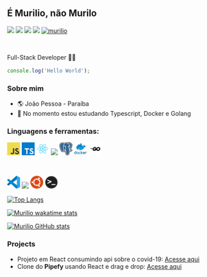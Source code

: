 <!-- <img align="right" width="350" src="https://github.com/murilio/murilio/blob/master/public/murilio.webp"> -->

## É **Murilio**, não Murilo

<p align="left">
<a href="https://murilio.com.br"><img src="https://img.shields.io/badge/-murilio.com.br-%2312100E?style=flat&logo=sitepoint&logoColor=white"/></a>
<a href="https://linkedin.com/in/murilio"><img src="https://img.shields.io/badge/-Murilio-0077B5?style=flat&logo=Linkedin&logoColor=white"/></a>
<a href="https://twitter.com/muriliodev"><img src="https://img.shields.io/badge/-@muriliodev-%231DA1F2?style=flat&logo=twitter&logoColor=white"/></a>
<a href="mailto:murilio.nssw@gmail.com"><img src="https://img.shields.io/badge/-murilio.nssw@gmail.com-D14836?style=flat&logo=Gmail&logoColor=white"/></a>
<a href="#"><img src="https://komarev.com/ghpvc/?username=murilio&label=Profile%20views&color=877657&style=flat" alt="murilio" /></a>
</p>

<br />

Full-Stack Developer :man_technologist:

```js
console.log('Hello World');
```

### Sobre mim

- :earth_americas: João Pessoa - Paraíba
- :telescope: No momento estou estudando Typescript, Docker e Golang

### Linguagens e ferramentas:

<code><img height="30" src="https://raw.githubusercontent.com/github/explore/80688e429a7d4ef2fca1e82350fe8e3517d3494d/topics/javascript/javascript.png"></code>
<code><img height="30" src="https://raw.githubusercontent.com/github/explore/80688e429a7d4ef2fca1e82350fe8e3517d3494d/topics/typescript/typescript.png"></code>
<code><img height="30" src="https://raw.githubusercontent.com/github/explore/80688e429a7d4ef2fca1e82350fe8e3517d3494d/topics/react/react.png"></code>
<code><img height="30" src="https://user-images.githubusercontent.com/1680157/87443758-4a5f9600-c5cc-11ea-8f63-92e126a1145b.png"></code>
<code><img height="30" src="https://raw.githubusercontent.com/github/explore/80688e429a7d4ef2fca1e82350fe8e3517d3494d/topics/postgresql/postgresql.png"></code>
<code><img height="30" src="https://raw.githubusercontent.com/github/explore/80688e429a7d4ef2fca1e82350fe8e3517d3494d/topics/docker/docker.png"></code>
<code><img height="30" src="https://raw.githubusercontent.com/github/explore/80688e429a7d4ef2fca1e82350fe8e3517d3494d/topics/go/go.png"></code>

<br />

<code><img height="30" src="https://raw.githubusercontent.com/github/explore/80688e429a7d4ef2fca1e82350fe8e3517d3494d/topics/visual-studio-code/visual-studio-code.png"></code>
<code><img height="30" src="https://user-images.githubusercontent.com/1680157/87443755-49c6ff80-c5cc-11ea-954a-579f7c72873a.png"></code>
<code><img height="30" src="https://raw.githubusercontent.com/github/explore/80688e429a7d4ef2fca1e82350fe8e3517d3494d/topics/ubuntu/ubuntu.png"></code>
<code><img height="30" src="https://raw.githubusercontent.com/github/explore/80688e429a7d4ef2fca1e82350fe8e3517d3494d/topics/terminal/terminal.png"></code>

[![Top Langs](https://github-readme-stats.vercel.app/api/top-langs/?username=murilio&layout=compact&theme=dracula)](https://murilio.com.br/)

[![Murilio wakatime stats](https://github-readme-stats.vercel.app/api/wakatime?username=murilio&theme=dracula)](https://murilio.com.br/)

[![Murilio GitHub stats](https://github-readme-stats.vercel.app/api?username=murilio&count_private=true&theme=dracula)](https://murilio.com.br/)

### Projects

- Projeto em React consumindo api sobre o covid-19: [Acesse aqui](https://covid.murilio.com.br/)
- Clone do **Pipefy** usando React e drag e drop: [Acesse aqui](https://muriliopipefy.netlify.app/)
